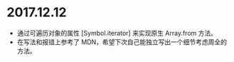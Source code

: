 # 2017.12.12

- 通过可遍历对象的属性 [Symbol.iterator] 来实现原生 Array.from 方法。
- 在写法和报错上参考了 MDN，希望下次自己能独立写出一个细节考虑周全的方法。
